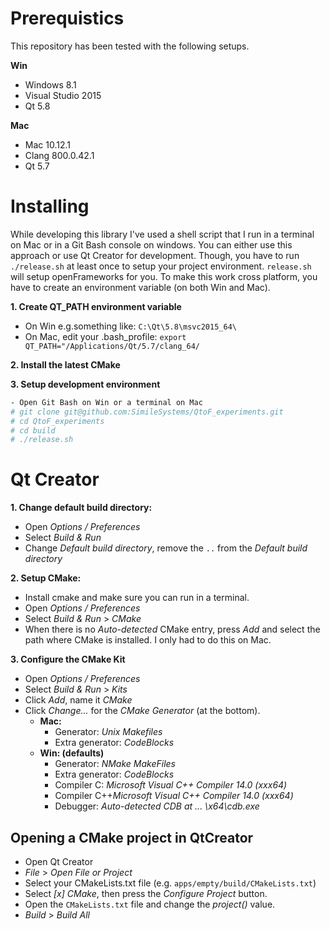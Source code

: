 # Prerequistics

This repository has been tested with the following setups.

**Win**

- Windows 8.1
- Visual Studio 2015
- Qt 5.8

**Mac**

- Mac 10.12.1
- Clang 800.0.42.1
- Qt 5.7

# Installing

While developing this library I've used a shell script that I run in a
terminal on Mac or in a Git Bash console on windows. You can either
use this approach or use Qt Creator for development. Though, you have
to run `./release.sh` at least once to setup your project
environment. `release.sh` will setup openFrameworks for you. To make
this work cross platform, you have to create an environment variable
(on both Win and Mac).

**1. Create QT_PATH environment variable**

- On Win e.g.something like: `C:\Qt\5.8\msvc2015_64\`
- On Mac, edit your .bash_profile: `export QT_PATH="/Applications/Qt/5.7/clang_64/`

**2. Install the latest CMake**

**3. Setup development environment**

````sh
- Open Git Bash on Win or a terminal on Mac
# git clone git@github.com:SimileSystems/QtoF_experiments.git
# cd QtoF_experiments
# cd build
# ./release.sh
````

# Qt Creator

**1. Change default build directory:**

- Open _Options / Preferences_
- Select _Build & Run_
- Change _Default build directory_, remove the `..` from the _Default build directory_

**2. Setup CMake:**

- Install cmake and make sure you can run in a terminal.
- Open _Options / Preferences_
- Select _Build & Run_ > _CMake_
- When there is no _Auto-detected_ CMake entry, press _Add_ and select the path where CMake is installed.
I only had to do this on Mac.

**3. Configure the CMake Kit**

- Open _Options / Preferences_
- Select _Build & Run_ > _Kits_
- Click _Add_, name it _CMake_
- Click _Change..._ for the _CMake Generator_ (at the bottom).
    - **Mac:**
      - Generator: _Unix Makefiles_
      - Extra generator: _CodeBlocks_
    - **Win: (defaults)**
      - Generator: _NMake MakeFiles_
      - Extra generator: _CodeBlocks_
      - Compiler C: _Microsoft Visual C++ Compiler 14.0 (xxx64)_
      - Compiler C++_Microsoft Visual C++ Compiler 14.0 (xxx64)_
      - Debugger: _Auto-detected CDB at ... \x64\cdb.exe_

## Opening a CMake project in QtCreator

- Open Qt Creator
- _File_ > _Open File or Project_
- Select your CMakeLists.txt file (e.g. `apps/empty/build/CMakeLists.txt`)
- Select _[x] CMake_, then press the _Configure Project_ button.
- Open the `CMakeLists.txt` file and change the _project()_ value.
- _Build_ > _Build All_ 
